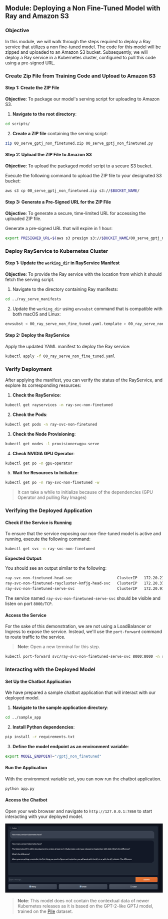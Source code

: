 ## Module: Deploying a Non Fine-Tuned Model with Ray and Amazon S3

### Objective

In this module, we will walk through the steps required to deploy a Ray service that utilizes a non fine-tuned model. The code for this model will be zipped and uploaded to an Amazon S3 bucket. Subsequently, we will deploy a Ray service in a Kubernetes cluster, configured to pull this code using a pre-signed URL.

### Create Zip File from Training Code and Upload to Amazon S3

#### Step 1: Create the ZIP File

**Objective**: To package our model's serving script for uploading to Amazon S3.

1. **Navigate to the root directory**:
```bash
cd scripts/
```

2. **Create a ZIP file** containing the serving script:
```bash
zip 00_serve_gptj_non_finetuned.zip 00_serve_gptj_non_finetuned.py
```

#### Step 2: Upload the ZIP File to Amazon S3

**Objective**: To upload the packaged model script to a secure S3 bucket.

Execute the following command to upload the ZIP file to your designated S3 bucket:

```bash
aws s3 cp 00_serve_gptj_non_finetuned.zip s3://$BUCKET_NAME/
```

#### Step 3: Generate a Pre-Signed URL for the ZIP File

**Objective**: To generate a secure, time-limited URL for accessing the uploaded ZIP file.

Generate a pre-signed URL that will expire in 1 hour:

```bash
export PRESIGNED_URL=$(aws s3 presign s3://$BUCKET_NAME/00_serve_gptj_non_finetuned.zip --expires-in 3600)
```

### Deploy RayService to Kubernetes Cluster

#### Step 1: Update the `working_dir` in RayService Manifest

**Objective**: To provide the Ray service with the location from which it should fetch the serving script.

1. Navigate to the directory containing Ray manifests:

```bash
cd ../ray_serve_manifests
```

2. Update the `working_dir` using `envsubst` command that is compatible with both macOS and Linux:

```bash
envsubst < 00_ray_serve_non_fine_tuned.yaml.template > 00_ray_serve_non_fine_tuned.yaml
```

#### Step 2: Deploy the RayService

Apply the updated YAML manifest to deploy the Ray service:

```bash
kubectl apply -f 00_ray_serve_non_fine_tuned.yaml
```

### Verify Deployment

After applying the manifest, you can verify the status of the RayService, and explore its corresponding resources:

1. **Check the RayService**:
```bash
kubectl get rayservices -n ray-svc-non-finetuned
```

2. **Check the Pods**:
```bash
kubectl get pods -n ray-svc-non-finetuned
```

3. **Check the Node Provisioning**:
```bash
kubectl get nodes -l provisioner=gpu-serve
```

4. **Check NVIDIA GPU Operator**:
```bash
kubectl get po -n gpu-operator
```

5. **Wait for Resources to Initialize**:
```bash
kubectl get po -n ray-svc-non-finetuned -w
```

> It can take a while to initialize because of the dependencies (GPU Operator and pulling Ray Images)

### Verifying the Deployed Application

#### Check if the Service is Running

To ensure that the service exposing our non-fine-tuned model is active and running, execute the following command:

```bash
kubectl get svc -n ray-svc-non-finetuned
```

**Expected Output**:

You should see an output similar to the following:

```bash
ray-svc-non-finetuned-head-svc                    ClusterIP   172.20.214.232   <none>        10001/TCP,8265/TCP,52365/TCP,6379/TCP,8080/TCP,8000/TCP   36m
ray-svc-non-finetuned-raycluster-kmfjg-head-svc   ClusterIP   172.20.37.172    <none>        10001/TCP,8265/TCP,52365/TCP,6379/TCP,8080/TCP,8000/TCP   52m
ray-svc-non-finetuned-serve-svc                   ClusterIP   172.20.91.55     <none>        8000/TCP
```

The service named `ray-svc-non-finetuned-serve-svc` should be visible and listen on port `8000/TCP`.

#### Access the Service

For the sake of this demonstration, we are not using a LoadBalancer or Ingress to expose the service. Instead, we'll use the `port-forward` command to route traffic to the service.

> **Note**: Open a new terminal for this step.

```bash
kubectl port-forward svc/ray-svc-non-finetuned-serve-svc 8000:8000 -n ray-svc-non-finetuned
```

### Interacting with the Deployed Model

#### Set Up the Chatbot Application

We have prepared a sample chatbot application that will interact with our deployed model.

1. **Navigate to the sample application directory**:

```bash
cd ../sample_app
```

2. **Install Python dependencies**:

```bash
pip install -r requirements.txt
```

3. **Define the model endpoint as an environment variable**:

```bash
export MODEL_ENDPOINT="/gptj_non_finetuned"
```

#### Run the Application

With the environment variable set, you can now run the chatbot application.

```bash
python app.py
```

#### Access the Chatbot

Open your web browser and navigate to `http://127.0.0.1:7860` to start interacting with your deployed model.

![Chat Bot](../static/chat-bot-1.png)

> **Note**: This model does not contain the contextual data of newer Kubernetes releases as it is based on the GPT-2-like GPTJ model, trained on the [Pile](https://pile.eleuther.ai/) dataset.




